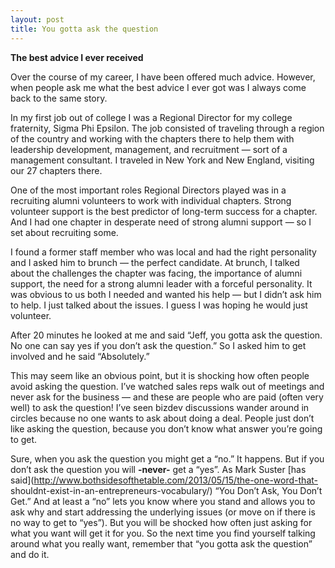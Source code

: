 ```yaml
---
layout: post
title: You gotta ask the question
---
```


**The best advice I ever received**

Over the course of my career, I have been offered much advice. However, when
people ask me what the best advice I ever got was I always come back to the
same story.

In my first job out of college I was a Regional Director for my college
fraternity, Sigma Phi Epsilon. The job consisted of traveling through a region
of the country and working with the chapters there to help them with
leadership development, management, and recruitment — sort of a management
consultant. I traveled in New York and New England, visiting our 27 chapters
there.

One of the most important roles Regional Directors played was in a recruiting
alumni volunteers to work with individual chapters. Strong volunteer support
is the best predictor of long-term success for a chapter. And I had one
chapter in desperate need of strong alumni support — so I set about recruiting
some.

I found a former staff member who was local and had the right personality and
I asked him to brunch — the perfect candidate. At brunch, I talked about the
challenges the chapter was facing, the importance of alumni support, the need
for a strong alumni leader with a forceful personality. It was obvious to us
both I needed and wanted his help — but I didn’t ask him to help. I just
talked about the issues. I guess I was hoping he would just volunteer.

After 20 minutes he looked at me and said “Jeff, you gotta ask the question.
No one can say yes if you don’t ask the question.” So I asked him to get
involved and he said “Absolutely.”

This may seem like an obvious point, but it is shocking how often people avoid
asking the question. I’ve watched sales reps walk out of meetings and never
ask for the business — and these are people who are paid (often very well) to
ask the question! I’ve seen bizdev discussions wander around in circles
because no one wants to ask about doing a deal. People just don’t like asking
the question, because you don’t know what answer you’re going to get.

Sure, when you ask the question you might get a “no.” It happens. But if you
don’t ask the question you will **-never-** get a “yes”. As Mark Suster [has
said](http://www.bothsidesofthetable.com/2013/05/15/the-one-word-that-
shouldnt-exist-in-an-entrepreneurs-vocabulary/) “You Don’t Ask, You Don’t
Get.” And at least a “no” lets you know where you stand and allows you to ask
why and start addressing the underlying issues (or move on if there is no way
to get to “yes”). But you will be shocked how often just asking for what you
want will get it for you. So the next time you find yourself talking around
what you really want, remember that “you gotta ask the question” and do it.

